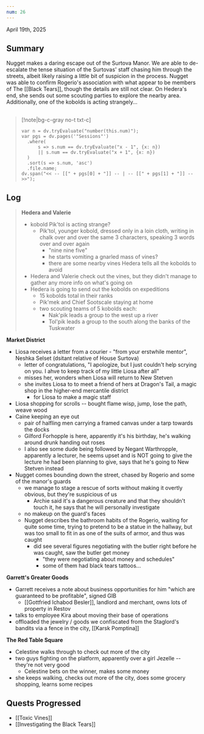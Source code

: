 ```yaml
---
num: 26
---
```

April 19th, 2025

## Summary
Nugget makes a daring escape out of the Surtova Manor. We are able to de-escalate the tense situation of the Surtovas' staff chasing him through the streets, albeit likely raising a little bit of suspicion in the process. Nugget was able to confirm Rogerio's association with what appear to be members of The [[Black Tears]], though the details are still not clear. On Hedera's end, she sends out some scouting parties to explore the nearby area. Additionally, one of the kobolds is acting strangely...

##
>[!note|bg-c-gray no-t txt-c]
>```dataviewjs
>var n = dv.tryEvaluate("number(this.num)");
>var pgs = dv.pages('"Sessions"')
>	.where(
>		s => s.num == dv.tryEvaluate("x - 1", {x: n})
>		|| s.num == dv.tryEvaluate("x + 1", {x: n})
>	)
>	.sort(s => s.num, 'asc')
>	.file.name;
>dv.span("<< -- [[" + pgs[0] + "]] -- | -- [[" + pgs[1] + "]] -- >>");
>```

## Log
> **Hedera and Valerie**
> - kobold Pik'tol is acting strange?
> 	- Pik'tol, younger kobold, dressed only in a loin cloth, writing in chalk over and over the same 3 characters, speaking 3 words over and over again
> 		- "nine nine five"
> 		- he starts vomiting a gnarled mass of vines?
> 		- there are some nearby vines Hedera tells all the kobolds to avoid
> - Hedera and Valerie check out the vines, but they didn't manage to gather any more info on what's going on
> - Hedera is going to send out the kobolds on expeditions
> 	- 15 kobolds total in their ranks
> 	- Pik'mek and Chief Sootscale staying at home
> 	- two scouting teams of 5 kobolds each:
> 		- Nak'pik leads a group to the west up a river
> 		- Tol'pik leads a group to the south along the banks of the Tuskwater

**Market District**
- Liosa receives a letter from a courier - "from your erstwhile mentor", Neshka Selset (dsitant relative of House Surtova)
	- letter of congratulations, "I apologize, but I just couldn't help scrying on you. I ahve to keep track of my little Liosa after all"
	- misses her, wonders when Liosa will return to New Stetven
	- she invites Liosa to to meet a friend of hers at Dragon's Tail, a magic shop in the higher-end mercantile district
		- for Liosa to make a magic staff
- Liosa shopping for scrolls -- bought flame wisp, jump, lose the path, weave wood
- Caine keeping an eye out
	- pair of halfling men carrying a framed canvas under a tarp towards the docks
	- Gilford Forhopple is here, apparently it's his birthday, he's walking around drunk handing out roses
	- I also see some dude being followed by Negant Warthropple, apparently a lecturer, he seems upset and is NOT going to give the lecture he had been planning to give, says that he's going to New Stetven instead
- Nugget comes bounding down the street, chased by Rogerio and some of the manor's guards
	- we manage to stage a rescue of sorts without making it overtly obvious, but they're suspicious of us
		- Archie said it's a dangerous creature and that they shouldn't touch it, he says that he will personally investigate
	- no makeup on the guard's faces
	- Nugget describes the bathroom habits of the Rogerio, waiting for quite some time, trying to pretend to be a statue in the hallway, but was too small to fit in as one of the suits of armor, and thus was caught
		- did see several figures negotiating with the butler right before he was caught, saw the butler get money
			- "they were negotiating about money and schedules"
			- some of them had black tears tattoos...

**Garrett's Greater Goods**
- Garrett receives a note about business opportunities for him "which are guaranteed to be profitable", signed GIB
	- [[Gottfried Ichabod Besler]], landlord and merchant, owns lots of property in Restov
- talks to employee Kira about moving their base of operations
- offloaded the jewelry / goods we confiscated from the Staglord's bandits via a fence in the city, [[Karsk Pomptina]]

**The Red Table Square**
- Celestine walks through to check out more of the city
- two guys fighting on the platform, apparently over a girl Jezelle -- they're not very good
	- Celestine bets on the winner, makes some money
- she keeps walking, checks out more of the city, does some grocery shopping, learns some recipes

## Quests Progressed
- [[Toxic Vines]]
- [[Investigating the Black Tears]]
